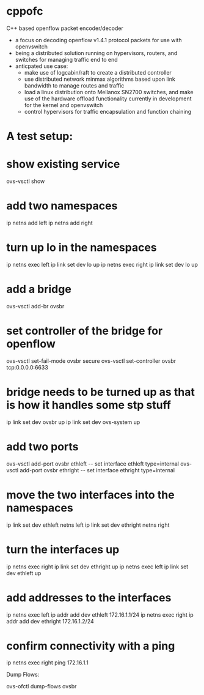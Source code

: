 # cppofc
C++ based openflow packet encoder/decoder

* a focus on decoding openflow v1.4.1 protocol packets for use with openvswitch
* being a distributed solution running on hypervisors, routers, and switches for managing traffic end to end
* anticpated use case: 
  * make use of logcabin/raft to create a distributed controller
  * use distributed network minmax algorithms based upon link bandwidth to manage routes and traffic
  * load a linux distribution onto Mellanox SN2700 switches, and make use of the hardware offload functionality currently in development for the kernel and openvswitch
  * control hypervisors for traffic encapsulation and function chaining

# A test setup:

# show existing service
ovs-vsctl show
# add two namespaces
ip netns add left
ip netns add right
# turn up lo in the namespaces
ip netns exec left ip link set dev lo up
ip netns exec right ip link set dev lo up
# add a bridge
ovs-vsctl add-br ovsbr
# set controller of the bridge for openflow
ovs-vsctl set-fail-mode ovsbr secure
ovs-vsctl set-controller ovsbr tcp:0.0.0.0:6633
# bridge needs to be turned up as that is how it handles some stp stuff
ip link set dev ovsbr up
ip link set dev ovs-system up
# add two ports
ovs-vsctl add-port ovsbr ethleft -- set interface ethleft type=internal
ovs-vsctl add-port ovsbr ethright -- set interface ethright type=internal
# move the two interfaces into the namespaces
ip link set dev ethleft netns left
ip link set dev ethright netns right
# turn the interfaces up
ip netns exec right ip link set dev ethright up
ip netns exec left ip link set dev ethleft up
# add addresses to the interfaces
ip netns exec left ip addr add dev ethleft 172.16.1.1/24
ip netns exec right ip addr add dev ethright 172.16.1.2/24
# confirm connectivity with a ping
ip netns exec right ping 172.16.1.1



Dump Flows:

ovs-ofctl dump-flows ovsbr